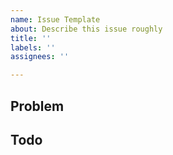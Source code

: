 ```yaml
---
name: Issue Template
about: Describe this issue roughly
title: ''
labels: ''
assignees: ''

---
```


## Problem

<!-- Identify the problem in detail -->

## Todo

<!-- Explain what exactly to do to solve this issue -->
